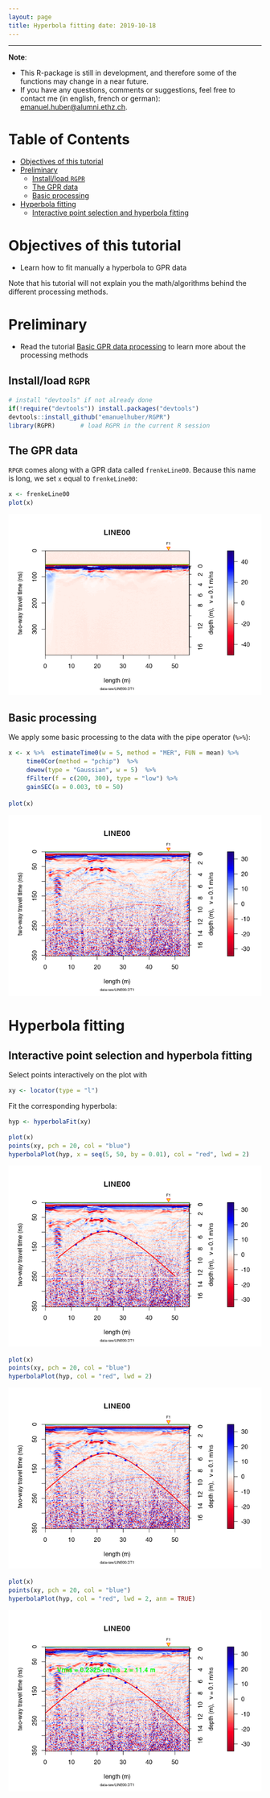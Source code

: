 ```yaml
---
layout: page
title: Hyperbola fitting date: 2019-10-18
---
```


<!--
"/media/huber/Elements/UNIBAS/software/codeR/package_RGPR/RGPR-gh-pages/2014_04_25_frenke"
"G:/UNIBAS/software/codeR/package_RGPR/RGPR-gh-pages/2014_04_25_frenke"
-->

------------------------------------------------------------------------

**Note**:

-   This R-package is still in development, and therefore some of the functions may change in a near future.
-   If you have any questions, comments or suggestions, feel free to contact me (in english, french or german): <emanuel.huber@alumni.ethz.ch>.

Table of Contents
=================

-   [Objectives of this tutorial](#objectives-of-this-tutorial)
-   [Preliminary](#preliminary)
    -   [Install/load `RGPR`](#installload-rgpr)
    -   [The GPR data](#the-gpr-data)
    -   [Basic processing](#basic-processing)
-   [Hyperbola fitting](#hyperbola-fitting)
    -   [Interactive point selection and hyperbola fitting](#interactive-point-selection-and-hyperbola-fitting)

Objectives of this tutorial
===========================

-   Learn how to fit manually a hyperbola to GPR data

Note that his tutorial will not explain you the math/algorithms behind the different processing methods.

Preliminary
===========

-   Read the tutorial [Basic GPR data processing](http://emanuelhuber.github.io/RGPR/01_RGPR_tutorial_basic-processing/) to learn more about the processing methods

Install/load `RGPR`
-------------------

``` r
# install "devtools" if not already done
if(!require("devtools")) install.packages("devtools")
devtools::install_github("emanuelhuber/RGPR")
library(RGPR)       # load RGPR in the current R session
```

The GPR data
------------

`RPGR` comes along with a GPR data called `frenkeLine00`. Because this name is long, we set `x` equal to `frenkeLine00`:

``` r
x <- frenkeLine00
plot(x)
```

![plot(x)](07_RGPR_tutorial_hyperbola_fitting_tp_files/figure-markdown_github/x-1.png)

Basic processing
----------------

We apply some basic processing to the data with the pipe operator (`%>%`):

``` r
x <- x %>%  estimateTime0(w = 5, method = "MER", FUN = mean) %>%
     time0Cor(method = "pchip")  %>%
     dewow(type = "Gaussian", w = 5)  %>%
     fFilter(f = c(200, 300), type = "low") %>%
     gainSEC(a = 0.003, t0 = 50)

plot(x)
```

![proc](07_RGPR_tutorial_hyperbola_fitting_tp_files/figure-markdown_github/proc-1.png)

Hyperbola fitting
=================

Interactive point selection and hyperbola fitting
-------------------------------------------------

Select points interactively on the plot with

``` r
xy <- locator(type = "l")
```

Fit the corresponding hyperbola:

``` r
hyp <- hyperbolaFit(xy)
```

``` r
plot(x)
points(xy, pch = 20, col = "blue")
hyperbolaPlot(hyp, x = seq(5, 50, by = 0.01), col = "red", lwd = 2)
```

![plot1a](07_RGPR_tutorial_hyperbola_fitting_tp_files/figure-markdown_github/plot1a-1.png)

``` r
plot(x)
points(xy, pch = 20, col = "blue")
hyperbolaPlot(hyp, col = "red", lwd = 2)
```

![plot1b](07_RGPR_tutorial_hyperbola_fitting_tp_files/figure-markdown_github/plot1b-1.png)

``` r
plot(x)
points(xy, pch = 20, col = "blue")
hyperbolaPlot(hyp, col = "red", lwd = 2, ann = TRUE)
```

![plot1c](07_RGPR_tutorial_hyperbola_fitting_tp_files/figure-markdown_github/plot1c-1.png)
